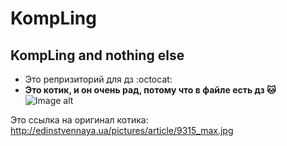 # KompLing
## KompLing and nothing else
* Это репризиторий для дз :octocat:
* **Это котик, и он очень рад, потому что в файле есть дз :cat:**
![Image alt](https%3A%2F%2Fwww.theinsidersnet.com%2Fcms%2Fapp%2Fmodules%2Fimagegallery%2Fdisposal%2Fpl_12%2Fcampaigns%2Frussia%2Fnestle_purinaone_1609%2Freaction.jpg&text=%D0%A0%D0%B0%D0%B4%D0%BE%D1%81%D1%82%D0%BD%D1%8B%D0%B9%20%D0%BA%D0%BE%D1%82%D0%B8%D0%BA&rpt=simage)

Это ссылка на оригинал котика: http://edinstvennaya.ua/pictures/article/9315_max.jpg

